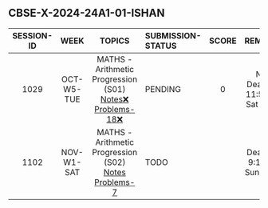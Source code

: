 ## CBSE-X-2024-24A1-01-ISHAN

| **SESSION-ID** |  **WEEK** | **TOPICS**                        | **SUBMISSION-STATUS** | **SCORE** | **REMARKS** |
|:--------------:|:------------:|:--------------------:|:------------------------------------|:----------:|:----------:|
| 1029       | OCT-W5-TUE   | MATHS - Arithmetic Progression (S01) [Notes❌]() [Problems-18❌]()   | PENDING  | 0 | New Deadline: 11:59 PM Sat 2 Nov |
| 1102       | NOV-W1-SAT   | MATHS - Arithmetic Progression (S02) [Notes]() [Problems-7]()   | TODO  | | Deadline: 9:15 AM Sun 3 Nov |
